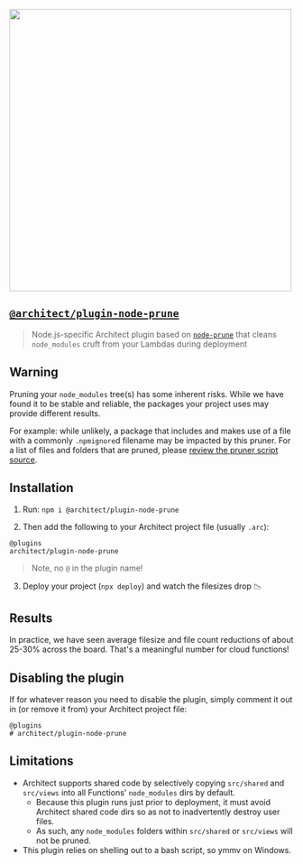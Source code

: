 [<img src="https://assets.arc.codes/architect-logo-500b@2x.png" width=500>](https://www.npmjs.com/package/@architect/architect)

## [`@architect/plugin-node-prune`](https://www.npmjs.com/package/@architect/plugin-node-prune)

> Node.js-specific Architect plugin based on [`node-prune`](https://github.com/tuananh/node-prune) that cleans `node_modules` cruft from your Lambdas during deployment


## Warning

Pruning your `node_modules` tree(s) has some inherent risks. While we have found it to be stable and reliable, the packages your project uses may provide different results.

For example: while unlikely, a package that includes and makes use of a file with a commonly `.npmignore`d filename may be impacted by this pruner. For a list of files and folders that are pruned, please [review the pruner script source](https://github.com/architect/plugin-node-prune/blob/main/prune.sh).


## Installation

1. Run: `npm i @architect/plugin-node-prune`

2. Then add the following to your Architect project file (usually `.arc`):

```
@plugins
architect/plugin-node-prune
```

> Note, no `@` in the plugin name!

3. Deploy your project (`npx deploy`) and watch the filesizes drop 📉


## Results

In practice, we have seen average filesize and file count reductions of about 25-30% across the board. That's a meaningful number for cloud functions!


## Disabling the plugin

If for whatever reason you need to disable the plugin, simply comment it out in (or remove it from) your Architect project file:

```
@plugins
# architect/plugin-node-prune
```


## Limitations

- Architect supports shared code by selectively copying `src/shared` and `src/views` into all Functions' `node_modules` dirs by default.
  - Because this plugin runs just prior to deployment, it must avoid Architect shared code dirs so as not to inadvertently destroy user files.
  - As such, any `node_modules` folders within `src/shared` or `src/views` will not be pruned.
- This plugin relies on shelling out to a bash script, so ymmv on Windows.
